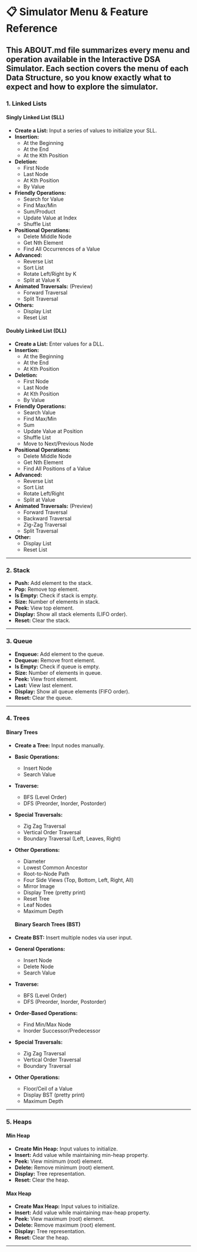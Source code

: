 # 📋 Simulator Menu & Feature Reference

This ABOUT.md file summarizes every menu and operation available in the Interactive DSA Simulator. Each section covers the menu of each Data Structure, so you know exactly what to expect and how to explore the simulator.
---
### 1. Linked Lists

#### Singly Linked List (SLL)
- **Create a List:** Input a series of values to initialize your SLL.
- **Insertion:**
  - At the Beginning
  - At the End
  - At the Kth Position
- **Deletion:**
  - First Node
  - Last Node
  - At Kth Position
  - By Value
- **Friendly Operations:**
  - Search for Value
  - Find Max/Min
  - Sum/Product
  - Update Value at Index
  - Shuffle List
- **Positional Operations:**
  - Delete Middle Node
  - Get Nth Element
  - Find All Occurrences of a Value
- **Advanced:**
  - Reverse List
  - Sort List
  - Rotate Left/Right by K
  - Split at Value K
- **Animated Traversals:** (Preview)
  - Forward Traversal
  - Split Traversal
- **Others:**
  - Display List
  - Reset List

#### Doubly Linked List (DLL)
- **Create a List:** Enter values for a DLL.
- **Insertion:**
  - At the Beginning
  - At the End
  - At Kth Position
- **Deletion:**
  - First Node
  - Last Node
  - At Kth Position
  - By Value
- **Friendly Operations:**
  - Search Value
  - Find Max/Min
  - Sum
  - Update Value at Position
  - Shuffle List
  - Move to Next/Previous Node
- **Positional Operations:**
  - Delete Middle Node
  - Get Nth Element
  - Find All Positions of a Value
- **Advanced:**
  - Reverse List
  - Sort List
  - Rotate Left/Right
  - Split at Value
- **Animated Traversals:** (Preview)
  - Forward Traversal
  - Backward Traversal
  - Zig-Zag Traversal
  - Split Traversal
- **Other:**
  - Display List
  - Reset List
---
### 2. Stack

- **Push:** Add element to the stack.
- **Pop:** Remove top element.
- **Is Empty:** Check if stack is empty.
- **Size:** Number of elements in stack.
- **Peek:** View top element.
- **Display:** Show all stack elements (LIFO order).
- **Reset:** Clear the stack.

---

### 3. Queue

- **Enqueue:** Add element to the queue.
- **Dequeue:** Remove front element.
- **Is Empty:** Check if queue is empty.
- **Size:** Number of elements in queue.
- **Peek:** View front element.
- **Last:** View last element.
- **Display:** Show all queue elements (FIFO order).
- **Reset:** Clear the queue.
---

### 4. Trees

#### Binary Trees
- **Create a Tree:** Input nodes manually.
- **Basic Operations:**
  - Insert Node
  - Search Value
- **Traverse:**
  - BFS (Level Order)
  - DFS (Preorder, Inorder, Postorder)
- **Special Traversals:**
  - Zig Zag Traversal
  - Vertical Order Traversal
  - Boundary Traversal (Left, Leaves, Right)
- **Other Operations:**
  - Diameter
  - Lowest Common Ancestor
  - Root-to-Node Path
  - Four Side Views (Top, Bottom, Left, Right, All)
  - Mirror Image
  - Display Tree (pretty print)
  - Reset Tree
  - Leaf Nodes
  - Maximum Depth
  
  #### Binary Search Trees (BST)
- **Create BST:** Insert multiple nodes via user input.
- **General Operations:**
  - Insert Node
  - Delete Node
  - Search Value
- **Traverse:**
  - BFS (Level Order)
  - DFS (Preorder, Inorder, Postorder)
- **Order-Based Operations:**
  - Find Min/Max Node
  - Inorder Successor/Predecessor
- **Special Traversals:**
  - Zig Zag Traversal
  - Vertical Order Traversal
  - Boundary Traversal
- **Other Operations:**
  - Floor/Ceil of a Value
  - Display BST (pretty print)
  - Maximum Depth

---
### 5. Heaps

#### Min Heap
- **Create Min Heap:** Input values to initialize.
- **Insert:** Add value while maintaining min-heap property.
- **Peek:** View minimum (root) element.
- **Delete:** Remove minimum (root) element.
- **Display:** Tree representation.
- **Reset:** Clear the heap.

#### Max Heap
- **Create Max Heap:** Input values to initialize.
- **Insert:** Add value while maintaining max-heap property.
- **Peek:** View maximum (root) element.
- **Delete:** Remove maximum (root) element.
- **Display:** Tree representation.
- **Reset:** Clear the heap.

---